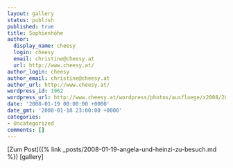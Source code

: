 ```yaml
---
layout: gallery
status: publish
published: true
title: Sophienhöhe
author:
  display_name: cheesy
  login: cheesy
  email: christine@cheesy.at
  url: http://www.cheesy.at/
author_login: cheesy
author_email: christine@cheesy.at
author_url: http://www.cheesy.at/
wordpress_id: 1962
wordpress_url: http://www.cheesy.at/wordpress/photos/ausfluege/x2008/2008-01-19/
date: '2008-01-19 00:00:00 +0000'
date_gmt: '2008-01-18 23:00:00 +0000'
categories:
- Uncategorized
comments: []
---
```


[Zum Post]({% link _posts/2008-01-19-angela-und-heinzi-zu-besuch.md %})
[gallery]<!--:-->
